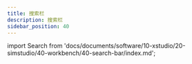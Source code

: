 ```yaml
---
title: 搜索栏
description: 搜索栏
sidebar_position: 40
---
```


import Search from 'docs/documents/software/10-xstudio/20-simstudio/40-workbench/40-search-bar/index.md';

<Search />